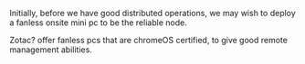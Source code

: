 Initially, before we have good distributed operations, we may wish to deploy a fanless onsite mini pc to be the reliable node.

Zotac? offer fanless pcs that are chromeOS certified, to give good remote management abilities.